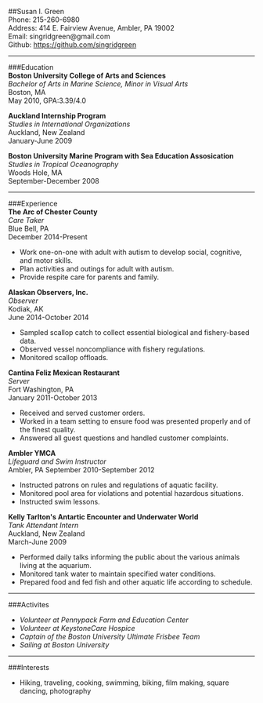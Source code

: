 ##Susan I. Green  
Phone: 215-260-6980  
Address: 414 E. Fairview Avenue, Ambler, PA 19002  
Email: singridgreen@<i></i>gmail.com  
Github: https://github.com/singridgreen  

 
---  
###Education  
**Boston University College of Arts and Sciences**   
_Bachelor of Arts in Marine Science, Minor in Visual Arts_           
Boston, MA  
May 2010, GPA:3.39/4.0  
  
**Auckland Internship Program**  
_Studies in International Organizations_     
Auckland, New Zealand  
January-June 2009  
  
**Boston University Marine Program with Sea Education Assosication**  
_Studies in Tropical Oceanography_  
Woods Hole, MA  
September-December 2008  

---  
###Experience  
**The Arc of Chester County**  
_Care Taker_  
Blue Bell, PA  
December 2014-Present                      
  *	Work one-on-one with adult with autism to develop social, cognitive, and motor skills.  
  *	Plan activities and outings for adult with autism.  
  * Provide respite care for parents and family.  
  
**Alaskan Observers, Inc.**  
_Observer_  
Kodiak, AK  
June 2014-October 2014              
  * Sampled scallop catch to collect essential biological and fishery-based data.  
  * Observed vessel noncompliance with fishery regulations.
  * Monitored scallop offloads.  
    
**Cantina Feliz Mexican Restaurant**  
_Server_  
Fort Washington, PA  
January 2011-October 2013       
  *	Received and served customer orders.  
  * Worked in a team setting to ensure food was presented properly and of the finest quality.  
  * Answered all guest questions and handled customer complaints.  
    
**Ambler YMCA**  
_Lifeguard and Swim Instructor_   
Ambler, PA
September 2010-September 2012       
  * Instructed patrons on rules and regulations of aquatic facility.  
  * Monitored pool area for violations and potential hazardous situations.  
  * Instructed swim lessons.  
    
**Kelly Tarlton's Antartic Encounter and Underwater World**  
_Tank Attendant Intern_  
Auckland, New Zealand  
March-June 2009      
  * Performed daily talks informing the public about the various animals living at the aquarium.  
  * Monitored tank water to maintain specified water conditions.  
  * Prepared food and fed fish and other aquatic life according to schedule.  
  
---    
###Activites    
  * _Volunteer at Pennypack Farm and Education Center_  
  * _Volunteer at KeystoneCare Hospice_  
  * _Captain of the Boston University Ultimate Frisbee Team_
  * _Sailing at Boston University_  
    
---    
###Interests  
  * Hiking, traveling, cooking, swimming, biking, film making, square dancing, photography 
   


